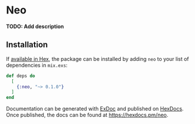 # Neo

**TODO: Add description**

## Installation

If [available in Hex](https://hex.pm/docs/publish), the package can be installed
by adding `neo` to your list of dependencies in `mix.exs`:

```elixir
def deps do
  [
    {:neo, "~> 0.1.0"}
  ]
end
```

Documentation can be generated with [ExDoc](https://github.com/elixir-lang/ex_doc)
and published on [HexDocs](https://hexdocs.pm). Once published, the docs can
be found at <https://hexdocs.pm/neo>.

